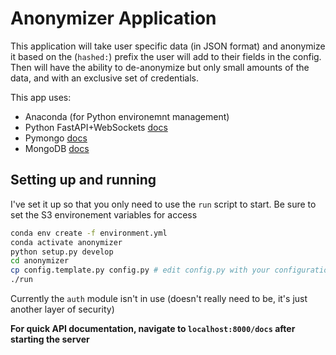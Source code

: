 # Anonymizer Application

This application will take user specific data (in JSON format) and anonymize it based on the (`hashed:`) prefix the user will add to their fields in the config.
Then will have the ability to de-anonymize but only small amounts of the data, and with an exclusive set of credentials.

This app uses:

- Anaconda (for Python environemnt management)
- Python FastAPI+WebSockets [docs](https://fastapi.tiangolo.com/)
- Pymongo [docs](https://pymongo.readthedocs.io/en/stable/)
- MongoDB [docs](https://docs.mongodb.com/manual/)


## Setting up and running

I've set it up so that you only need to use the `run` script to start.
Be sure to set the S3 environement variables for access

```bash
conda env create -f environment.yml
conda activate anonymizer
python setup.py develop
cd anonymizer
cp config.template.py config.py # edit config.py with your configuration parameters
./run
```

Currently the `auth` module isn't in use (doesn't really need to be, it's just another layer of security)

__For quick API documentation, navigate to `localhost:8000/docs` after starting the server__
